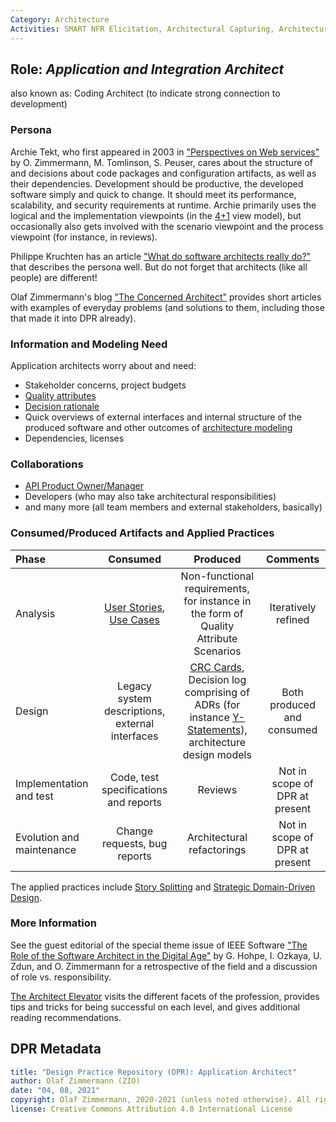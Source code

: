 ```yaml
---
Category: Architecture  
Activities: SMART NFR Elicitation, Architectural Capturing, Architecture Modeling, Stepwise Service Design
---
```


Role: *Application and Integration Architect*
---------------------------------------------
<!--Alternate names or candidate names) can be listed as "Also known as " here.-->
also known as: Coding Architect (to indicate strong connection to development)

### Persona 
<!--Name of stakeholder (of architecture and architectural artifacts) and its main concerns-->
Archie Tekt, who first appeared in 2003 in ["Perspectives on Web services"](https://soadecisions.org/atb.htm) by O. Zimmermann, M. Tomlinson, S. Peuser, cares about the structure of and decisions about code packages and configuration artifacts, as well as their dependencies. Development should be productive, the developed software simply and quick to change. It should meet its performance, scalability, and security requirements at runtime. Archie primarily uses the logical and the implementation viewpoints (in the [4+1](https://en.wikipedia.org/wiki/4%2B1_architectural_view_model) view model), but occasionally also gets involved with the scenario viewpoint and the process viewpoint (for instance, in reviews).

Philippe Kruchten has an article ["What do software architects really do?"](https://pkruchten.files.wordpress.com/2010/05/kruchten_2008_journal-of-systems-and-software.pdf) that describes the persona well. But do not forget that architects (like all people) are different!

Olaf Zimmermann's blog ["The Concerned Architect"](https://ozimmer.ch/blog/) provides short articles with examples of everyday problems (and solutions to them, including those that made it into DPR already). 


### Information and Modeling Need
<!-- derived from role responsibilities (articulated in the form of user stories)-->

Application architects worry about and need: 

* Stakeholder concerns, project budgets 
* [Quality attributes](../activities/DPR-SMART-NFR-Elicitation.md)
* [Decision rationale](../activities/DPR-ArchitecturalDecisionCapturing.md)
* Quick overviews of external interfaces and internal structure of the produced software and other outcomes of [architecture modeling](../activities/DPR-ArchitectureModeling.md)
* Dependencies, licenses

### Collaborations

* [API Product Owner/Manager](./SDPR-APIProductOwner.md)
* Developers (who may also take architectural responsibilities)
* and many more (all team members and external stakeholders, basically)

### Consumed/Produced Artifacts and Applied Practices


|**Phase**| Consumed | Produced | Comments |
|:-|:-----:|:------:|:--------:|
| Analysis | [User Stories](../artifact-templates/DPR-UserStory.md), [Use Cases](../artifact-templates/DPR-UseCase.md) | Non-functional requirements, for instance in the form of Quality Attribute Scenarios | Iteratively refined |
| Design | Legacy system descriptions, external interfaces | [CRC Cards](../artifact-templates/DPR-CRCCard.md), Decision log comprising of ADRs (for instance [Y-Statements](../artifact-templates/DPR-ArchitecturalDecisionRecordYForm.md)), architecture design models | Both produced and consumed |
| Implementation and test | Code, test specifications and reports | Reviews | Not in scope of DPR at present |
| Evolution and maintenance | Change requests, bug reports | Architectural refactorings | Not in scope of DPR at present |

The applied practices include [Story Splitting](../activities/DPR-StorySplitting.md) and  [Strategic Domain-Driven Design](../activities/DPR-StrategicDDD.md).


### More Information

See the guest editorial of the special theme issue of IEEE Software ["The Role of the Software Architect in the Digital Age"](http://ieeexplore.ieee.org/stamp/stamp.jsp?arnumber=7725214) by G. Hohpe, I. Ozkaya, U. Zdun, and O. Zimmermann for a retrospective of the field and a discussion of role vs. responsibility. 

[The Architect Elevator](https://architectelevator.com/) visits the different facets of the profession, provides tips and tricks for being successful on each level, and gives additional reading recommendations.

<!-- 
Getting Started:

1) https://www.isaqb.org/de/blog/the-new-software-architecture-foundation-curriculum/
2) tbc

Experience can't be taught but has to be gained. Once you have some, read these books: 
1) Design It! 
2) Just Enough Software Architecture
3) Software Architect Elevator 
-->


## DPR Metadata

```yaml
title: "Design Practice Repository (DPR): Application Architect"
author: Olaf Zimmermann (ZIO)
date: "04, 08, 2021"
copyright: Olaf Zimmermann, 2020-2021 (unless noted otherwise). All rights reserved.
license: Creative Commons Attribution 4.0 International License
```